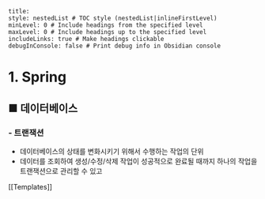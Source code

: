 ```table-of-contents
title: 
style: nestedList # TOC style (nestedList|inlineFirstLevel)
minLevel: 0 # Include headings from the specified level
maxLevel: 0 # Include headings up to the specified level
includeLinks: true # Make headings clickable
debugInConsole: false # Print debug info in Obsidian console
```

# 1. Spring
## ■ 데이터베이스

### - 트랜잭션
- 데이터베이스의 상태를 변화시키기 위해서 수행하는 작업의 단위
- 데이터를 조회하여 생성/수정/삭제 작업이 성공적으로 완료될 때까지 하나의 작업을 트랜잭션으로 관리할 수 있고 






[[Templates]]
